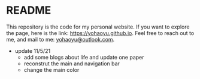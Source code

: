 # README

This repository is the code for my personal website. If you want to explore the page, here is the link: https://yohaoyu.github.io. Feel free to reach out to me, and mail to me: yohaoyu@outlook.com.

- update 11/5/21
  - add some blogs about life and update one paper
  - reconstrut the main and navigation bar
  - change the main color
  